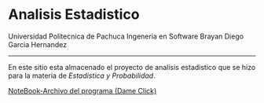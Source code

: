 # Analisis Estadistico

Universidad Politecnica de Pachuca
Ingeneria en Software
Brayan Diego Garcia Hernandez

-------------------------------------------------------------------------------
En este sitio esta almacenado el proyecto de analisis estadistico que se hizo para la materia de *Estadistica y Probabilidad*.

[NoteBook-Archivo del programa (Dame Click)](./Analisis_Estadistico.ipynb)

